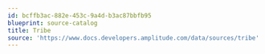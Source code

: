 ```yaml
---
id: bcffb3ac-882e-453c-9a4d-b3ac87bbfb95
blueprint: source-catalog
title: Tribe
source: 'https://www.docs.developers.amplitude.com/data/sources/tribe'
---
```

